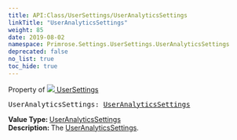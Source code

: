 ```yaml
---
title: API:Class/UserSettings/UserAnalyticsSettings
linkTitle: "UserAnalyticsSettings"
weight: 85
date: 2019-08-02
namespace: Primrose.Settings.UserSettings.UserAnalyticsSettings
deprecated: false
no_list: true
toc_hide: true
---
```

Property of <a href="/docs/api-reference/Class/UserSettings"><img src="/icons/silk/folder_config.png"/>&nbsp;UserSettings</a>
<pre class="method-declaration">
UserAnalyticsSettings: <a class="type" href="/docs/api-reference/Class/UserAnalyticsSettings">UserAnalyticsSettings</a></pre>
<b>Value Type: </b>
<a class="type" href="/docs/api-reference/Class/UserAnalyticsSettings">UserAnalyticsSettings</a>
<br/>
<b>Description: </b>
The <a href="/docs/api-reference/Class/UserSettings/UserAnalyticsSettings" >UserAnalyticsSettings</a>.

